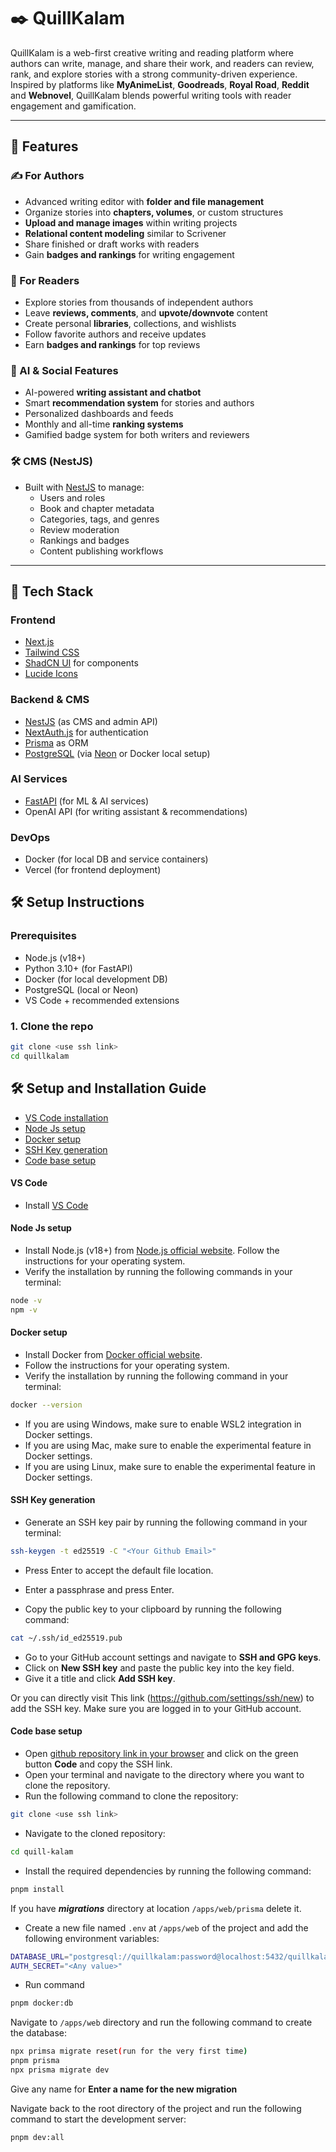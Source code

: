 # ✒️ QuillKalam

QuillKalam is a web-first creative writing and reading platform where authors can write, manage, and share their work, and readers can review, rank, and explore stories with a strong community-driven experience. Inspired by platforms like **MyAnimeList**, **Goodreads**, **Royal Road**, **Reddit** and **Webnovel**, QuillKalam blends powerful writing tools with reader engagement and gamification.

---

## 🚀 Features

### ✍️ For Authors

- Advanced writing editor with **folder and file management**
- Organize stories into **chapters, volumes**, or custom structures
- **Upload and manage images** within writing projects
- **Relational content modeling** similar to Scrivener
- Share finished or draft works with readers
- Gain **badges and rankings** for writing engagement

### 📖 For Readers

- Explore stories from thousands of independent authors
- Leave **reviews, comments**, and **upvote/downvote** content
- Create personal **libraries**, collections, and wishlists
- Follow favorite authors and receive updates
- Earn **badges and rankings** for top reviews

### 🧠 AI & Social Features

- AI-powered **writing assistant and chatbot**
- Smart **recommendation system** for stories and authors
- Personalized dashboards and feeds
- Monthly and all-time **ranking systems**
- Gamified badge system for both writers and reviewers

### 🛠️ CMS (NestJS)

- Built with [NestJS](https://nestjs.com/) to manage:
  - Users and roles
  - Book and chapter metadata
  - Categories, tags, and genres
  - Review moderation
  - Rankings and badges
  - Content publishing workflows

---

## 🧱 Tech Stack

### Frontend

- [Next.js](https://nextjs.org/)
- [Tailwind CSS](https://tailwindcss.com/)
- [ShadCN UI](https://ui.shadcn.com/) for components
- [Lucide Icons](https://lucide.dev/)

### Backend & CMS

- [NestJS](https://nestjs.com/) (as CMS and admin API)
- [NextAuth.js](https://next-auth.js.org/) for authentication
- [Prisma](https://www.prisma.io/) as ORM
- [PostgreSQL](https://www.postgresql.org/) (via [Neon](https://neon.tech) or Docker local setup)

### AI Services

- [FastAPI](https://fastapi.tiangolo.com/) (for ML & AI services)
- OpenAI API (for writing assistant & recommendations)

### DevOps

- Docker (for local DB and service containers)
- Vercel (for frontend deployment)

## 🛠️ Setup Instructions

### Prerequisites

- Node.js (v18+)
- Python 3.10+ (for FastAPI)
- Docker (for local development DB)
- PostgreSQL (local or Neon)
- VS Code + recommended extensions

### 1. Clone the repo

```bash
git clone <use ssh link>
cd quillkalam
```

## 🛠️ Setup and Installation Guide

- [VS Code installation](#vs-code)
- [Node Js setup](#node-js-setup)
- [Docker setup](#docker-setup)
- [SSH Key generation](#ssh-key-generation)
- [Code base setup](#code-base-setup)

#### VS Code

- Install [VS Code](https://code.visualstudio.com/)

#### **Node Js setup**

- Install Node.js (v18+) from [Node.js official website](https://nodejs.org/en/download/). Follow the instructions for your operating system.
- Verify the installation by running the following commands in your terminal:

```bash
node -v
npm -v
```

#### **Docker setup**

- Install Docker from [Docker official website](https://www.docker.com/get-started).
- Follow the instructions for your operating system.
- Verify the installation by running the following command in your terminal:

```bash
docker --version
```

- If you are using Windows, make sure to enable WSL2 integration in Docker settings.
- If you are using Mac, make sure to enable the experimental feature in Docker settings.
- If you are using Linux, make sure to enable the experimental feature in Docker settings.

#### **SSH Key generation**

- Generate an SSH key pair by running the following command in your terminal:

```bash
ssh-keygen -t ed25519 -C "<Your Github Email>"
```

- Press Enter to accept the default file location.
- Enter a passphrase and press Enter.

- Copy the public key to your clipboard by running the following command:

```bash
cat ~/.ssh/id_ed25519.pub
```

- Go to your GitHub account settings and navigate to **SSH and GPG keys**.
- Click on **New SSH key** and paste the public key into the key field.
- Give it a title and click **Add SSH key**.

Or you can directly visit This link (https://github.com/settings/ssh/new) to add the SSH key. Make sure you are logged in to your GitHub account.

#### **Code base setup**

- Open [github repository link in your browser](https://github.com/QuillKalam/quill-kalam) and click on the green button **Code** and copy the SSH link.
- Open your terminal and navigate to the directory where you want to clone the repository.
- Run the following command to clone the repository:

```bash
git clone <use ssh link>
```

- Navigate to the cloned repository:

```bash
cd quill-kalam
```

- Install the required dependencies by running the following command:

```bash
pnpm install
```

If you have _**migrations**_ directory at location `/apps/web/prisma` delete it.

- Create a new file named `.env` at `/apps/web` of the project and add the following environment variables:

```bash
DATABASE_URL="postgresql://quillkalam:password@localhost:5432/quillkalam_db"
AUTH_SECRET="<Any value>"
```

- Run command

```bash
pnpm docker:db
```

Navigate to `/apps/web` directory and run the following command to create the database:

```bash
npx primsa migrate reset(run for the very first time)
pnpm prisma
npx prisma migrate dev
```

Give any name for
**Enter a name for the new migration**

Navigate back to the root directory of the project and run the following command to start the development server:

```bash
pnpm dev:all
```
